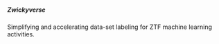 ##### Zwickyverse

Simplifying and accelerating data-set labeling for ZTF machine learning activities.